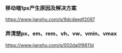 
### 移动端1px产生原因及解决方案
https://www.jianshu.com/p/9dcdeedf2097

### 弄清楚px、em、rem、vh、vw、vmin、vmax
https://www.jianshu.com/p/002da0f8611d
